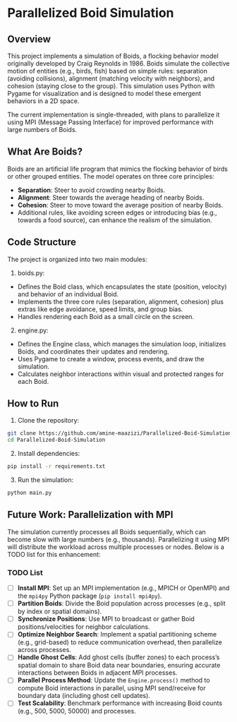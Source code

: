# Parallelized Boid Simulation
## Overview
This project implements a simulation of Boids, a flocking behavior model originally developed by Craig Reynolds in 1986. Boids simulate the collective motion of entities (e.g., birds, fish) based on simple rules: separation (avoiding collisions), alignment (matching velocity with neighbors), and cohesion (staying close to the group). This simulation uses Python with Pygame for visualization and is designed to model these emergent behaviors in a 2D space.

The current implementation is single-threaded, with plans to parallelize it using MPI (Message Passing Interface) for improved performance with large numbers of Boids.

## What Are Boids?
Boids are an artificial life program that mimics the flocking behavior of birds or other grouped entities. The model operates on three core principles:

- **Separation**: Steer to avoid crowding nearby Boids.
- **Alignment**: Steer towards the average heading of nearby Boids.
- **Cohesion**: Steer to move toward the average position of nearby Boids.
- Additional rules, like avoiding screen edges or introducing bias (e.g., towards a food source), can enhance the realism of the simulation.

## Code Structure
The project is organized into two main modules:

1. boids.py:
  - Defines the Boid class, which encapsulates the state (position, velocity) and behavior of an individual Boid.
  - Implements the three core rules (separation, alignment, cohesion) plus extras like edge avoidance, speed limits, and group bias.
  - Handles rendering each Boid as a small circle on the screen.
2. engine.py:
  - Defines the Engine class, which manages the simulation loop, initializes Boids, and coordinates their updates and rendering.
  - Uses Pygame to create a window, process events, and draw the simulation.
  - Calculates neighbor interactions within visual and protected ranges for each Boid.

## How to Run
1. Clone the repository:
```bash
git clone https://github.com/amine-maazizi/Parallelized-Boid-Simulation.git
cd Parallelized-Boid-Simulation
```

2. Install dependencies:
```bash
pip install -r requirements.txt
```

3. Run the simulation:
```bash
python main.py
```

## Future Work: Parallelization with MPI
The simulation currently processes all Boids sequentially, which can become slow with large numbers (e.g., thousands). Parallelizing it using MPI will distribute the workload across multiple processes or nodes. Below is a TODO list for this enhancement:

### TODO List
- [ ] **Install MPI**: Set up an MPI implementation (e.g., MPICH or OpenMPI) and the `mpi4py` Python package (`pip install mpi4py`).
- [ ] **Partition Boids**: Divide the Boid population across processes (e.g., split by index or spatial domains).
- [ ] **Synchronize Positions**: Use MPI to broadcast or gather Boid positions/velocities for neighbor calculations.
- [ ] **Optimize Neighbor Search**: Implement a spatial partitioning scheme (e.g., grid-based) to reduce communication overhead, then parallelize across processes.
- [ ] **Handle Ghost Cells**: Add ghost cells (buffer zones) to each process’s spatial domain to share Boid data near boundaries, ensuring accurate interactions between Boids in adjacent MPI processes.
- [ ] **Parallel Process Method**: Update the `Engine.process()` method to compute Boid interactions in parallel, using MPI send/receive for boundary data (including ghost cell updates).
- [ ] **Test Scalability**: Benchmark performance with increasing Boid counts (e.g., 500, 5000, 50000) and processes.
